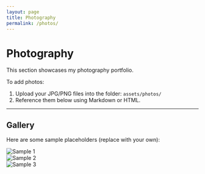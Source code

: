 ```yaml
---
layout: page
title: Photography
permalink: /photos/
---
```


# Photography

This section showcases my photography portfolio.  

To add photos:  
1. Upload your JPG/PNG files into the folder: `assets/photos/`  
2. Reference them below using Markdown or HTML.

---

## Gallery

Here are some sample placeholders (replace with your own):

![Sample 1](/assets/photos/sample1.jpg)  
![Sample 2](/assets/photos/sample2.jpg)  
![Sample 3](/assets/photos/sample3.jpg)
